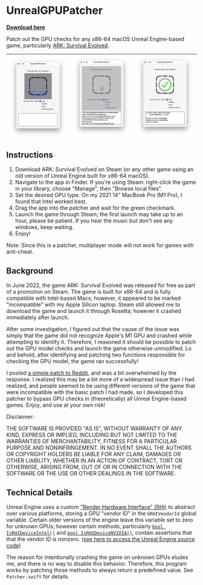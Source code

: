 # UnrealGPUPatcher

[**Download here**](https://github.com/Coder-256/UnrealGPUPatcher/releases/latest/download/UnrealGPUPatcher.app.zip)

Patch out the GPU checks for any x86-64 macOS Unreal Engine-based game, particularly [ARK: Survival Evolved](https://store.steampowered.com/app/346110/ARK_Survival_Evolved/).

| ![Drag an app to patch](screenshots/screen1.png) | ![Patching...](screenshots/screen2.png) | ![Done!](screenshots/screen3.png) |
|-|-|-|

## Instructions

1. Download ARK: Survival Evolved on Steam (or any other game using an old version of Unreal Engine built for x86-64 macOS).
2. Navigate to the app in Finder. If you're using Steam: right-click the game in your library, choose "Manage", then "Browse local files".
3. Set the desired GPU type. On my 2021 14" MacBook Pro (M1 Pro), I found that Intel worked best.
4. Drag the app into the patcher and wait for the green checkmark.
5. Launch the game through Steam; the first launch may take up to an hour, please be patient. If you hear the music but don't see any windows, keep waiting.
6. Enjoy!

Note: Since this is a patcher, multiplayer mode will not work for games with anti-cheat.

## Background

In June 2022, the game ARK: Survival Evolved was released for free as part of a promotion on Steam. The game is built for x86-64 and is fully compatible with Intel-based Macs; however, it appeared to be marked "incompatible" with my Apple Silicon laptop. Steam still allowed me to download the game and launch it through Rosetta; however it crashed immediately after launch.

After some investigation, I figured out that the cause of the issue was simply that the game did not recognize Apple's M1 GPU and crashed while attempting to identify it. Therefore, I reasoned it should be possible to patch out the GPU model checks and launch the game otherwise unmodified. Lo and behold, after identifying and patching two functions responsible for checking the GPU model, the game ran successfully!

I posted [a simple patch to Reddit](https://www.reddit.com/r/macgaming/comments/vd2979/ark_survival_evolved_patched_working_on_m1rosetta), and was a bit overwhelmed by the response. I realized this may be a bit more of a widespread issue than I had realized, and people seemed to be using different versions of the game that were incompatible with the basic patch I had made, so I developed this patcher to bypass GPU checks in (theoretically) all Unreal Engine-based games. Enjoy, and use at your own risk!

Disclaimer:

THE SOFTWARE IS PROVIDED "AS IS", WITHOUT WARRANTY OF ANY KIND, EXPRESS OR IMPLIED, INCLUDING BUT NOT LIMITED TO THE WARRANTIES OF MERCHANTABILITY, FITNESS FOR A PARTICULAR PURPOSE AND NONINFRINGEMENT. IN NO EVENT SHALL THE AUTHORS OR COPYRIGHT HOLDERS BE LIABLE FOR ANY CLAIM, DAMAGES OR OTHER LIABILITY, WHETHER IN AN ACTION OF CONTRACT, TORT OR OTHERWISE, ARISING FROM, OUT OF OR IN CONNECTION WITH THE SOFTWARE OR THE USE OR OTHER DEALINGS IN THE SOFTWARE.

## Technical Details

Unreal Engine uses a custom ["Render Hardware Interface" (RHI)](https://docs.unrealengine.com/4.27/en-US/ProgrammingAndScripting/Rendering/ParallelRendering/) to abstract over various platforms, storing a GPU "vendor ID" in the `GRHIVendorId` global variable. Certain older versions of the engine leave this variable set to zero for unknown GPUs; however certain methods, particularly [`bool IsRHIDeviceIntel()`](https://github.com/EpicGames/UnrealEngine/blob/6da593520c603a368ec1e144e630dd202ea12ab4/Engine/Source/Runtime/RHI/Private/RHI.cpp#L1178-L1183) and [`bool IsRHIDeviceNVIDIA()`](https://github.com/EpicGames/UnrealEngine/blob/6da593520c603a368ec1e144e630dd202ea12ab4/Engine/Source/Runtime/RHI/Private/RHI.cpp#L1185-L1190), contain assertions that that the vendor ID is nonzero. ([see here to access the Unreal Engine source code](https://www.unrealengine.com/en-US/ue-on-github))

The reason for intentionally crashing the game on unknown GPUs eludes me, and there is no way to disable this behavior. Therefore, this program works by patching those methods to always return a predefined value. See `Patcher.swift` for details.
